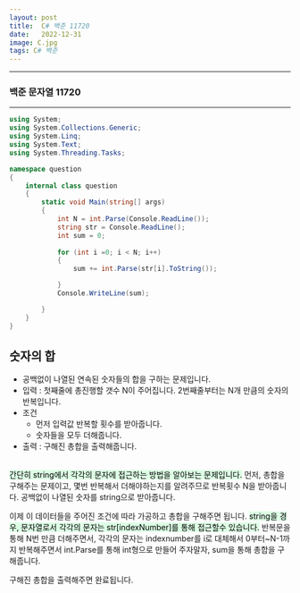 ```yaml
---
layout: post
title:  C# 백준 11720
date:   2022-12-31
image: C.jpg
tags: C# 백준
---
```


---
### 백준 문자열 11720
---

```c#
using System;
using System.Collections.Generic;
using System.Linq;
using System.Text;
using System.Threading.Tasks;

namespace question
{
    internal class question
    {
        static void Main(string[] args)
        {
            int N = int.Parse(Console.ReadLine());
            string str = Console.ReadLine();
            int sum = 0;
           
            for (int i =0; i < N; i++)
            {
                sum += int.Parse(str[i].ToString());

            }
            Console.WriteLine(sum);

        }
    }
}
```

## 숫자의 합
  - 공백없이 나열된 연속된 숫자들의 합을 구하는 문제입니다.
  - 입력 : 첫째줄에 총진행할 갯수 N이 주어집니다. 2번째줄부터는 N개 만큼의 숫자의 반복입니다. 
  - 조건 
      - 먼저 입력값 반복할 횟수를 받아줍니다. 
      - 숫자들을 모두 더해줍니다.<BR>
  - 출력 : 구해진 총합을 출력해줍니다.<br><br>

  <mark style='background-color: #dcffe4'>간단히 string에서 각각의 문자에 접근하는 방법을 알아보는 문제입니다.</mark>
  먼저, 총합을 구해주는 문제이고, 몇번 반복해서 더해야하는지를 알려주므로 반복횟수 N을 받아줍니다.
  공백없이 나열된 숫자를 string으로 받아줍니다.

  이제 이 데이터들을 주어진 조건에 따라 가공하고 총합을 구해주면 됩니다.
  <mark style='background-color: #dcffe4'>string을 경우, 문자열로서 각각의 문자는 str[indexNumber]를 통해 접근할수 있습니다.</mark>
  반복문을 통해 N번 만큼 더해주면서, 각각의 문자는 indexnumber를 i로 대체해서 0부터~N-1까지 반복해주면서
  int.Parse를 통해 int형으로 만들어 주자말자, sum을 통해 총합을 구해줍니다.

  구해진 총합을 출력해주면 완료됩니다.